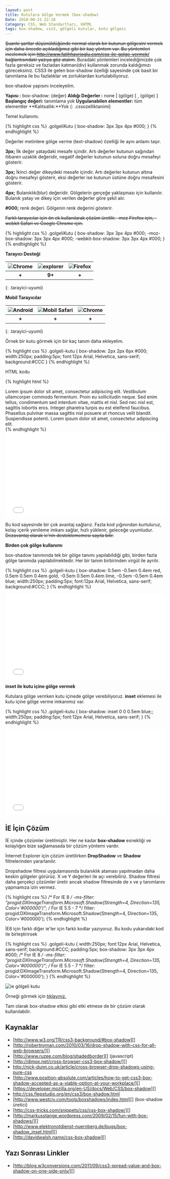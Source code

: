 ```yaml
---
layout: post
title: Kutulara Gölge Vermek (box-shadow)
Date: 2010-06-21 22:18
Category: CSS, Web Standartları, XHTML
tags: box-shadow, css3, gölgeli kutular, kutu gölgesi
---
```


<s>Şuanki şartlar düşünüldüğünde normal olarak bir kutunun gölgesini vermek için daha öncede açıkladığımız gibi bir kaç yöntem var. Bu yöntemleri incelemek için http://www.fatihhayrioglu.com/css-ile-golge-vermek/ bağlantısındaki yazıya göz atalım.</s> Buradaki yöntemleri incelediğimizde çok fazla gereksiz ve fazladan katman(div) kullanmak zorunda kaldığımızı
göreceksiniz. CSS3 ile gelen box-shadow özelliği sayesinde çok basit bir tanımlama ile bu fazlalıklar ve zorluklardan kurtulabiliyoruz.

box-shadow yapısını inceleyelim.

**Yapısı :** box-shadow: (değer)
**Aldığı Değerler :** none | (gölge) [ , (gölge) ] 
**Başlangıç değeri:** tanımlama yok 
**Uygulanabilen elementler:** tüm elementler 
**Kalıtsallık:**Yok
{: .cssozelliktanimi}

Temel kullanımı.

{% highlight css %}
.golgeliKutu {
  box-shadow: 3px 3px 4px #000;
}
{% endhighlight %}

Değerler metinlere gölge verme (text-shadow) özelliği ile aynı anlamı taşır.

**3px;** İlk değer yataydaki mesafe içindir. Artı değerler kutunun sağından itibaren uzaklık değeridir, negatif değerler kutunun soluna doğru mesafeyi gösterir.

**3px;** İkinci değer dikeydeki mesafe içindir. Artı değerler kutunun altına doğru mesafeyi gösterir, eksi değerler ise kutunun üstüne doğru mesafesini gösterir.

**4px;** Bulanıklık(blur) değeridir. Gölgelerin gerçeğe yaklaşması için kullanılır. Bulanık yatay ve dikey için verilen değerler göre şekil alır.

**#000;** renk değeri. Gölgenin renk değerini gösterir.

<s>Farklı tarayıcılar için ön ek kullanılarak çözüm üretilir. -moz Firefox için, -webkit Safari ve Google Chrome için.</s>

{% highlight css %}
.golgeliKutu {
   box-shadow: 3px 3px 4px #000;
   -moz-box-shadow: 3px 3px 4px #000;
   -webkit-box-shadow: 3px 3px 4px #000;
 }
 {% endhighlight %}

**Tarayıcı Desteği**

|![Chrome][chrome]|![explorer][explorer]|![Firefox][firefox]|
|:-----------------:|:---------------:|:-------------------:|
|**+**|**9+**|**+**|
{: .tarayici-uyumi}

**Mobil Tarayıcılar**

|![Android][android] | ![Mobil Safari][msafari] | ![Chrome][chrome] |
|:------------------------:|:----------------------:|:-------------------:|
|**+**|**+**|**+**|
{: .tarayici-uyumi}

Örnek bir kutu görmek için bir kaç tanım daha ekleyelim.

{% highlight css %}
.golgeli-kutu {
  box-shadow: 2px 2px 6px #000;
  width:250px;
  padding:5px;
  font:12px Arial, Helvetica, sans-serif;
  background:#CCC
}
{% endhighlight %}

HTML kodu

{% highlight html %}
<div class="golgeli-kutu"> Lorem ipsum dolor sit amet, consectetur adipiscing elit. Vestibulum ullamcorper commodo fermentum. Proin eu sollicitudin neque. Sed enim tellus, condimentum sed interdum vitae, mattis et nisl. Sed nec nisl est, sagittis lobortis eros. Integer pharetra turpis eu est eleifend faucibus. Phasellus pulvinar massa sagittis nisl posuere at rhoncus velit blandit. Suspendisse potenti. Lorem ipsum dolor sit amet, consectetur adipiscing elit.
</div>
{% endhighlight %}

<iframe height='268' scrolling='no' src='//codepen.io/fatihhayri/embed/XXzeBR/?height=268&theme-id=13521&default-tab=result' frameborder='no' allowtransparency='true' allowfullscreen='true' style='width: 100%;'>
</iframe>

Bu kod sayesinde bir çok avantaj sağlarız. Fazla kod yığınından kurtuluruz, kolay içerik yenileme imkanı sağlar, hızlı yüklenir, geleceğe uyumludur. <s>Dezavantaj olarak ie'nin desteklememesi sayıla bilir.</s>

**Birden çok gölge kullanımı**

box-shadow tanımında tek bir gölge tanımı yapılabildiği gibi, birden fazla gölge tanımıda yapılabilmektedir. Her bir tanım birbirinden virgül ile ayrılır.

{% highlight css %}
.golgeli-kutu {
  box-shadow: 0.5em -0.5em 0.4em red, 0.5em 0.5em 0.4em gold, -0.5em 0.5em 0.4em lime, -0.5em -0.5em 0.4em blue;
  width:250px;
  padding:5px;
  font:12px Arial, Helvetica, sans-serif;
  background:#CCC;
}
{% endhighlight %}

<iframe height='268' scrolling='no' src='//codepen.io/fatihhayri/embed/mVqBGv/?height=268&theme-id=13521&default-tab=result' frameborder='no' allowtransparency='true' allowfullscreen='true' style='width: 100%;'>
</iframe>

**inset ile kutu içine gölge vermek**

Kutulara gölge verirken kutu içinede gölge verebiliyoruz. **inset** eklemesi ile kutu içine gölge verme imkanımız var.

{% highlight css %}
.golgeli-kutu {
  box-shadow: inset 0 0 0.5em blue;;
  width:250px;
  padding:5px;
  font:12px Arial, Helvetica, sans-serif;
}
{% endhighlight %}

<iframe height='268' scrolling='no' src='//codepen.io/fatihhayri/embed/YwErJJ/?height=268&theme-id=13521&default-tab=result' frameborder='no' allowtransparency='true' allowfullscreen='true' style='width: 100%;'>
</iframe>

## İE İçin Çözüm

İE içinde çözümler üretilmiştir. Her ne kadar **box-shadow** esnekliği ve kolaylığını bize sağlamasada bir çözüm yöntemi vardır.

İnternet Explorer için çözüm üretilirken **DropShadow** ve **Shadow** filtrelerinden yararlanılır.

Dropshadow filtresi uygulamasında bulanıklık ataması yapılmadan daha keskin gölgeler görürüz. X ve Y değerleri ile açı verebiliriz. Shadow filtresi daha gerçekçi çözümler üretir ancak shadow filtresinde de x ve y tanımlarını yapmamıza izin vermez.

{% highlight css %}
/* For IE 8 */
-ms-filter: "progid:DXImageTransform.Microsoft.Shadow(Strength=4, Direction=135, Color='#000000')";
/* For IE 5.5 - 7 */
filter: progid:DXImageTransform.Microsoft.Shadow(Strength=4, Direction=135, Color='#000000');
{% endhighlight %}

İE8 için farklı diğer ie'ler için farklı kodlar yazıyoruz. Bu kodu
yukarıdaki kod ile birleştirirsek

{% highlight css %}
.golgeli-kutu {
    width:250px;
    font:12px Arial, Helvetica, sans-serif;
    background:#CCC;
    padding:5px;
    box-shadow: 3px 3px 4px #000;
    /* For IE 8 */
    -ms-filter: "progid:DXImageTransform.Microsoft.Shadow(Strength=4, Direction=135, Color='#000000')";
    /* For IE 5.5 - 7 */
    filter: progid:DXImageTransform.Microsoft.Shadow(Strength=4, Direction=135, Color='#000000');
}
{% endhighlight %}

![ie gölgeli kutu][]

Örneği görmek için [tıklayınız.][3]

Tam olarak box-shadow etkisi gibi etki etmese de bir çözüm olarak kullanılabilir.

## Kaynaklar

-   [http://www.w3.org/TR/css3-background/#box-shadow][]
-   [http://robertnyman.com/2010/03/16/drop-shadow-with-css-for-all-web-browsers/][]
-   [http://www.ruzee.com/blog/shadedborder][] (javascript)
-   [http://dimox.net/cross-browser-css3-box-shadow/][]
-   http://nick-dunn.co.uk/article/cross-browser-drop-shadows-using-pure-css
-   [http://www.position-absolute.com/articles/how-to-get-css3-box-shadow-accepted-as-a-viable-option-at-your-workplace/][]
-   [https://developer.mozilla.org/en-US/docs/Web/CSS/box-shadow][]
-   http://css.flepstudio.org/en/css3/box-shadow.html
-   [http://www.westciv.com/tools/boxshadows/index.html][] (box-shadow üretici)
-   [http://css-tricks.com/snippets/css/css-box-shadow/][]
-   [http://markusstange.wordpress.com/2009/02/15/fun-with-box-shadows/][]
-   [http://www.elektronotdienst-nuernberg.de/bugs/box-shadow_inset.html][]
-   [http://davidwalsh.name/css-box-shadow][]

## Yazı Sonrası Linkler

-   [http://blog.w3conversions.com/2011/09/css3-spread-value-and-box-shadow-on-one-side-only/][]

  [Gölgeli Kutu]: /dokumanlar/box_shadow/box_shadow_1.gif
  [tıklayınız.]: /dokumanlar/box_shadow/golgeli_kutu.html
  [Çoklu Gölgeli Kutu]: /dokumanlar/box_shadow/box_shadow_2.gif
  [1]: /dokumanlar/box_shadow/golgeli_kutu_coklu.html
  [İçe Gölge]: /dokumanlar/box_shadow/box_shadow_3.gif
  [2]: /dokumanlar/box_shadow/golgeli_kutu_icegolge.html
  [ie gölgeli kutu]: /dokumanlar/box_shadow/box_shadow_ie.gif
  [3]: /dokumanlar/box_shadow/golgeli_kutu_ie.html
  [http://www.w3.org/TR/css3-background/#box-shadow]: http://www.w3.org/TR/css3-background/#box-shadow
  [http://robertnyman.com/2010/03/16/drop-shadow-with-css-for-all-web-browsers/]: http://robertnyman.com/2010/03/16/drop-shadow-with-css-for-all-web-browsers/
  [http://www.ruzee.com/blog/shadedborder]: http://www.ruzee.com/blog/shadedborder
  [http://dimox.net/cross-browser-css3-box-shadow/]: http://dimox.net/cross-browser-css3-box-shadow/
  [http://www.position-absolute.com/articles/how-to-get-css3-box-shadow-accepted-as-a-viable-option-at-your-workplace/]: http://www.position-absolute.com/articles/how-to-get-css3-box-shadow-accepted-as-a-viable-option-at-your-workplace/
  [https://developer.mozilla.org/en-US/docs/Web/CSS/box-shadow]: https://developer.mozilla.org/en-US/docs/Web/CSS/box-shadow
  [http://www.westciv.com/tools/boxshadows/index.html]: http://www.westciv.com/tools/boxshadows/index.html
  [http://css-tricks.com/snippets/css/css-box-shadow/]: http://css-tricks.com/snippets/css/css-box-shadow/
  [http://markusstange.wordpress.com/2009/02/15/fun-with-box-shadows/]: http://markusstange.wordpress.com/2009/02/15/fun-with-box-shadows/
  [http://www.elektronotdienst-nuernberg.de/bugs/box-shadow_inset.html]: http://www.elektronotdienst-nuernberg.de/bugs/box-shadow_inset.html
  [http://davidwalsh.name/css-box-shadow]: http://davidwalsh.name/css-box-shadow
  [http://blog.w3conversions.com/2011/09/css3-spread-value-and-box-shadow-on-one-side-only/]: http://blog.w3conversions.com/2011/09/css3-spread-value-and-box-shadow-on-one-side-only/


[firefox]: /images/ff.png
[chrome]: /images/ch.png
[explorer]: /images/ie.png
[msafari]:/images/sm.png
[android]:/images/an.png